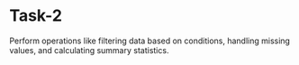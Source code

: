 # Task-2
Perform operations like filtering data based on conditions, handling missing values, and calculating summary statistics.
